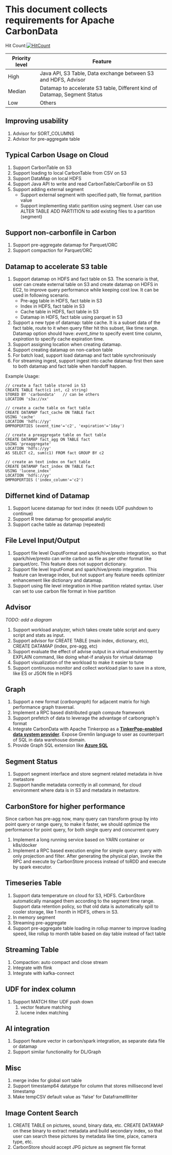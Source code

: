 # This document collects requirements for Apache CarbonData

Hit Count:[![HitCount](http://hits.dwyl.io/jackylk/jackylk/carbon-requested-feature.svg)](http://hits.dwyl.io/jackylk/jackylk/carbon-requested-feature)



| Priority level | Feature                                  |
| -------------- | ---------------------------------------- |
| High           | Java API, S3 Table, Data exchange between S3 and HDFS, Advisor |
| Median         | Datamap to accelerate S3 table, Different kind of Datamap, Segment Status |
| Low            | Others                                   |

## Improving usability

1. Advisor for SORT_COLUMNS
2. Advisor for pre-aggregate table

## Typical Carbon Usage on Cloud

1. Support CarbonTable on S3
2. Support loading to local CarbonTable from CSV on S3
3. Support DataMap on local HDFS
4. Support Java API to write and read CarbonTable/CarbonFile on S3
5. Support adding external segment
   - Support external segment with specified path, file format, partition value
   - Support implementing static partition using segment. User can use ALTER TABLE ADD PARTITION to add existing files to a partition (segment)

## Support non-carbonfile in Carbon

1. Support pre-aggregate datamap for Parquet/ORC
2. Support compaction for Parquet/ORC



## Datamap to accelerate S3 table

1. Support datamap on HDFS and fact table on S3. The scenario is that, user can create external table on S3 and create datamap on HDFS in EC2, to improve query performance while keeping cost low. It can be used in following scenario.
   - Pre-agg table in HDFS, fact table in S3
   - Index in HDFS, fact table in S3
   - Cache table in HDFS, fact table in S3
   - Datamap in HDFS, fact table using parquet in S3
2. Support a new type of datamap: table cache. It is a subset data of the fact table, route to it when query filter hit this subset, like time range. Datamap option should have: *event_time* to specify event time column, *expiration* to specify cache expiration time. 
3. Support assigning location when creating datamap.
4. Support creating datamap on non-carbon table
5. For batch load, support load datamap and fact table synchroniously
6. For streaming ingest, support ingest into cache datamap first then save to both datamap and fact table when handoff happen.

Example Usage:

```
// create a fact table stored in S3
CREATE TABLE fact(c1 int, c2 string) 
STORED BY 'carbondata'   // can be others
LOCATION 's3a://xx'

// create a cache table on fact table 
CREATE DATAMAP fact_cache ON TABLE fact 
USING 'cache'
LOCATION 'hdfs://yy'
DMPROPERTIES (event_time'='c2', 'expiration'='1day')

// create a preaggregate table on fact table 
CREATE DATAMAP fact_agg ON TABLE fact 
USING 'preaggregate'
LOCATION 'hdfs://yy'
AS SELECT c2, sum(c1) FROM fact GROUP BY c2

// create an text index on fact table 
CREATE DATAMAP fact_index ON TABLE fact 
USING 'lucene_index'
LOCATION 'hdfs://yy'
DMPROPERTIES ('index_column'='c2')

```

## Differnet kind of Datamap

1. Support lucene datamap for text index (it needs UDF pushdown to continue)
2. Support R tree datamap for geospatial analytic
3. Support cache table as datamap (repeated)

## File Level Input/Output

1. Support file level OuputFormat and spark/hive/presto integration, so that spark/hive/presto can write carbon as file as per other format like parquet/orc. This feature does not support dictionary.
2. Support file level InputFomat and spark/hive/presto integration. This feature can leverage index, but not support any feature needs optimizer enhancement like dictionary and datamap.
3. Support using file level integration in Hive partition related syntax. User can set to use carbon file format in hive partition

## Advisor

*TODO: add a diagram*

1. Support workload analyzer, which takes create table script and query script and stats as input.
2. Support advisor for CREATE TABLE (main index, dictionary, etc), CREATE DATAMAP (index, pre-agg, etc) 
3. Support evaluate the effect of advise output in a virtual environment by EXPLAIN command, like doing what-if analysis for virtual datamap
4. Support visualization of the workload to make it easier to tune
5. Support continuous monitor and collect workload plan to save in a store, like ES or JSON file in HDFS

## Graph

1. Support a new format (*carbongraph*) for adjacent matrix for high performance graph traversal.
2. Implement a RPC based distributed graph compute framework
3. Support prefetch of data to leverage the advantage of carbongraph's format
4. Integrate CarbonData with Apache Tinkerpop as a [**TinkerPop-enabled data system provider**](http://tinkerpop.apache.org/providers.html). Expose Gremlin language to user as counterpart of SQL in data warehouse domain.
5. Provide Graph SQL extension like [**Azure SQL**](https://blogs.technet.microsoft.com/dataplatforminsider/2017/04/20/graph-data-processing-with-sql-server-2017)

## Segment Status

1. Support segment interface and store segment related metadata in hive metastore
2. Support handle metadata correctly in all command, for cloud environment where data is in S3 and metadata in metastore.

## CarbonStore for higher performance

Since carbon has pre-agg now, many query can transform group by into point query or range query, to make it faster, we should optimize the performance for point query, for both single query and concurrent query

1. Implement a long running service based on YARN container or k8s/docker
2. Implement a RPC based execution engine for simple query: query with only projection and filter. After generating the physical plan, invoke the RPC and execute by CarbonStore process instead of toRDD and execute by spark executor.

## Timeseries Table

1. Support data temperature on cloud for S3, HDFS. CarbonStore automatically managed them according to the segment time range. Support data retention policy, so that old data is automatically spill to cooler storage, like 1 month in HDFS, others in S3.
2. In memory segment
3. Streaming pre-aggregate
4. Support pre-aggregate table loading in rollup manner to improve loading speed, like rollup to month table based on day table instead of fact table

## Streaming Table

1. Compaction: auto compact and close stream
2. Integrate with flink
3. Integrate with kafka-connect

## UDF for index column

1. Support MATCH filter UDF push down
   1. vector feature matching
   2. lucene index matching

## AI integration

1. Support feature vector in carbon/spark integration, as separate data file or datamap
2. Support similar functionality for DL/Graph

## Misc

1. merge index for global sort table
2. Support timestamp64 datatype for column that stores millisecond level timestamp
3. Make tempCSV default value as 'false' for DataframeWriter



## Image Content Search

1. CREATE TABLE on pictures, sound, binary data, etc. CREATE DATAMAP on these binary to extract metadata and build secondary index, so that user can search these pictures by metadata like time, place, camera type, etc.
2. CarbonStore should accept JPG picture as segment file format

